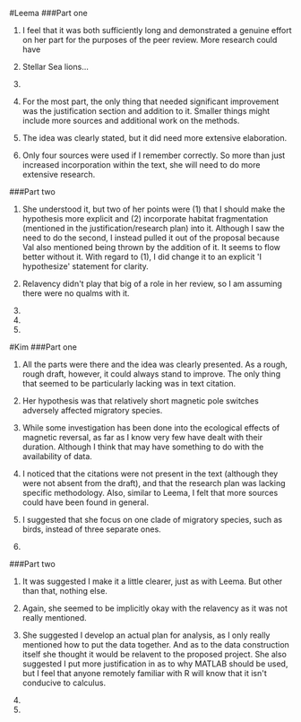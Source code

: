 #Leema
###Part one
1) I feel that it was both sufficiently long and demonstrated a genuine effort on her part for the purposes of the peer review. More research could have 

2) Stellar Sea lions...

3)

4) For the most part, the only thing that needed significant improvement was the justification section and addition to it. Smaller things might include more sources and additional work on the methods. 

5) The idea was clearly stated, but it did need more extensive elaboration. 

6) Only four sources were used if I remember correctly. So more than just increased incorporation within the text, she will need to do more extensive research.

###Part two
1) She understood it, but two of her points were (1) that I should make the hypothesis more explicit and (2) incorporate habitat fragmentation (mentioned in the justification/research plan) into it. Although I saw the need to do the second, I instead pulled it out of the proposal because Val also mentioned being thrown by the addition of it. It seems to flow better without it. With regard to (1), I did change it to an explicit 'I hypothesize' statement for clarity.

2) Relavency didn't play that big of a role in her review, so I am assuming there were no qualms with it.

3) 

4)

5)

#Kim
###Part one
1) All the parts were there and the idea was clearly presented. As a rough, rough draft, however, it could always stand to improve. The only thing that seemed to be particularly lacking was in text citation. 

2) Her hypothesis was that relatively short magnetic pole switches adversely affected migratory species.

3) While some investigation has been done into the ecological effects of magnetic reversal, as far as I know very few have dealt with their duration. Although I think that may have something to do with the availability of data. 

4) I noticed that the citations were not present in the text (although they were not absent from the draft), and that the research plan was lacking specific methodology. Also, similar to Leema, I felt that more sources could have been found in general.

5) I suggested that she focus on one clade of migratory species, such as birds, instead of three separate ones.

6)

###Part two
1) It was suggested I make it a little clearer, just as with Leema. But other than that, nothing else.

2) Again, she seemed to be implicitly okay with the relavency as it was not really mentioned.

3) She suggested I develop an actual plan for analysis, as I only really mentioned how to put the data together. And as to the data construction itself she thought it would be relavent to the proposed project. She also suggested I put more justification in as to why MATLAB should be used, but I feel that anyone remotely familiar with R will know that it isn't conducive to calculus. 

4)

5)
